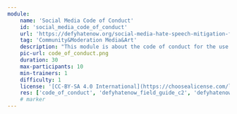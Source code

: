 ```yaml
---
module:
    name: 'Social Media Code of Conduct'
    id: 'social_media_code_of_conduct' 
    url: 'https://defyhatenow.org/social-media-hate-speech-mitigation-field-guide-v2-cameroon/'
    tag: 'Community&Moderation Media&Art'
    description: "This module is about the code of conduct for the use of social media."
    pic-url: code_of_conduct.png
    duration: 30
    max-participants: 10
    min-trainers: 1
    difficulty: 1
    license: '[CC-BY-SA 4.0 International](https://choosealicense.com/licenses/cc-by-sa-4.0/)'
    res: ['code_of_conduct', 'defyhatenow_field_guide_c2', 'defyhatenow_field_guide_c3', 'defyhatenow_facilitator_notes']
    # marker
---  
```

